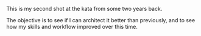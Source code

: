 This is my second shot at the kata from some two years back.

The objective is to see if I can architect it better than previously, and to see how my skills and workflow improved over this time.
